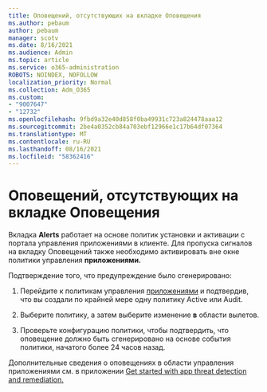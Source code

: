 ```yaml
---
title: Оповещений, отсутствующих на вкладке Оповещения
ms.author: pebaum
author: pebaum
manager: scotv
ms.date: 8/16/2021
ms.audience: Admin
ms.topic: article
ms.service: o365-administration
ROBOTS: NOINDEX, NOFOLLOW
localization_priority: Normal
ms.collection: Adm_O365
ms.custom:
- "9007647"
- "12732"
ms.openlocfilehash: 9fbd9a32e40d858f0ba49931c723a824478aaa12
ms.sourcegitcommit: 2be4a0352cb84a703ebf12966e1c17b64df07364
ms.translationtype: MT
ms.contentlocale: ru-RU
ms.lasthandoff: 08/16/2021
ms.locfileid: "58362416"
---
```

# <a name="alerts-missing-from-alerts-tab"></a>Оповещений, отсутствующих на вкладке Оповещения

Вкладка **Alerts** работает на основе политик установки и активации с портала управления приложениями в клиенте. Для пропуска сигналов на вкладку Оповещений также необходимо активировать вне окне политики управления **приложениями.** 

Подтверждение того, что предупреждение было сгенерировано:

1. Перейдите к политикам управления [приложениями](https://compliance.microsoft.com/m365appprotection?viewid=policies) и подтвердив, что вы создали по крайней мере одну политику Active или Audit.

1. Выберите политику, а затем выберите изменение **в** области вылетов. 

1. Проверьте конфигурацию политики, чтобы подтвердить, что оповещение должно быть сгенерировано на основе события политики, начатого более 24 часов назад.

Дополнительные сведения о оповещениях в области управления приложениями см. в приложении [Get started with app threat detection and remediation.](https://docs.microsoft.com/microsoft-365/compliance/app-governance-detect-remediate-get-started)